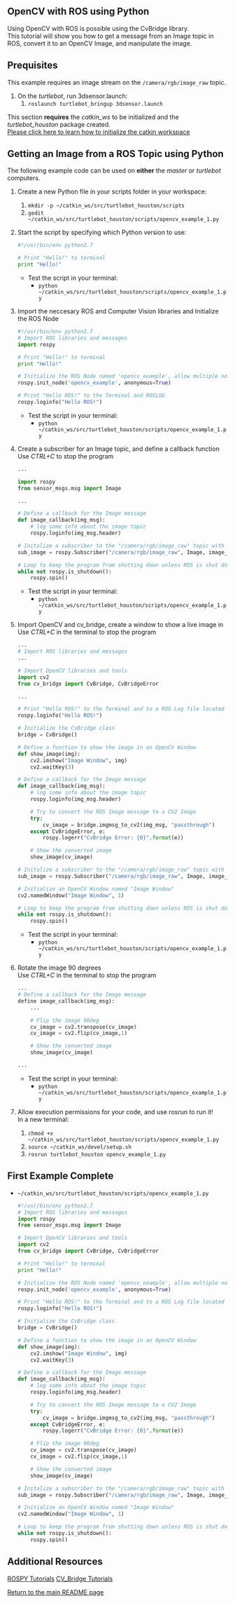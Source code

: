 ## OpenCV with ROS using Python
Using OpenCV with ROS is possible using the CvBridge library.  
This tutorial will show you how to get a message from an Image topic in ROS, convert it to an OpenCV Image, and manipulate the image.  

## Prequisites
This example requires an image stream on the `/camera/rgb/image_raw` topic.  
1. On the _turtlebot_, run 3dsensor.launch:
    1. `roslaunch turtlebot_bringup 3dsensor.launch`
    
This section **requires** the *catkin_ws* to be initialized and the *turtlebot_houston* package created.  
[Please click here to learn how to initialize the catkin workspace](08-Catkin_Workspace.md)

## Getting an Image from a ROS Topic using Python
The following example code can be used on __either__ the _master_ or _turtlebot_ computers.  
1. Create a new Python file in your scripts folder in your workspace:
    1. `mkdir -p ~/catkin_ws/src/turtlebot_houston/scripts`
    2. `gedit ~/catkin_ws/src/turtlebot_houston/scripts/opencv_example_1.py`
2. Start the script by specifying which Python version to use:

    ```python
    #!/usr/bin/env python2.7

    # Print "Hello!" to terminal
    print "Hello!"
    ```

    * Test the script in your terminal:
        * `python ~/catkin_ws/src/turtlebot_houston/scripts/opencv_example_1.py`
3. Import the neccesary ROS and Computer Vision libraries and Initialize the ROS Node

    ```python
    #!/usr/bin/env python2.7
    # Import ROS libraries and messages
    import rospy

    # Print "Hello!" to terminal
    print "Hello!"

    # Initialize the ROS Node named 'opencv_example', allow multiple nodes to be run with this name
    rospy.init_node('opencv_example', anonymous=True)

    # Print "Hello ROS!" to the Terminal and ROSLOG
    rospy.loginfo("Hello ROS!")
    ```

    * Test the script in your terminal:
        * `python ~/catkin_ws/src/turtlebot_houston/scripts/opencv_example_1.py`
5. Create a subscriber for an Image topic, and define a callback function  
   Use _CTRL+C_ to stop the program

    ```python
    ...

    import rospy
    from sensor_msgs.msg import Image

    ...

    # Define a callback for the Image message
    def image_callback(img_msg):
        # log some info about the image topic
        rospy.loginfo(img_msg.header)

    # Initalize a subscriber to the "/camera/rgb/image_raw" topic with the function "image_callback" as a callback
    sub_image = rospy.Subscriber("/camera/rgb/image_raw", Image, image_callback)

    # Loop to keep the program from shutting down unless ROS is shut down, or CTRL+C is pressed
    while not rospy.is_shutdown():
        rospy.spin()
    ```

    * Test the script in your terminal:
        * `python ~/catkin_ws/src/turtlebot_houston/scripts/opencv_example_1.py`
6. Import OpenCV and cv_bridge, create a window to show a live image in  
   Use _CTRL+C_ in the terminal to stop the program

    ```python
    ...
    # Import ROS libraries and messages
    ...

    # Import OpenCV libraries and tools
    import cv2
    from cv_bridge import CvBridge, CvBridgeError

    ...

    # Print "Hello ROS!" to the Terminal and to a ROS Log file located in ~/.ros/log/loghash/*.log
    rospy.loginfo("Hello ROS!")

    # Initialize the CvBridge class
    bridge = CvBridge()

    # Define a function to show the image in an OpenCV Window
    def show_image(img):
        cv2.imshow("Image Window", img)
        cv2.waitKey(3)

    # Define a callback for the Image message
    def image_callback(img_msg):
        # log some info about the image topic
        rospy.loginfo(img_msg.header)

        # Try to convert the ROS Image message to a CV2 Image
        try:
            cv_image = bridge.imgmsg_to_cv2(img_msg, "passthrough")
        except CvBridgeError, e:
            rospy.logerr("CvBridge Error: {0}".format(e))

        # Show the converted image
        show_image(cv_image)

    # Initalize a subscriber to the "/camera/rgb/image_raw" topic with the function "image_callback" as a callback
    sub_image = rospy.Subscriber("/camera/rgb/image_raw", Image, image_callback)

    # Initialize an OpenCV Window named "Image Window"
    cv2.namedWindow("Image Window", 1)

    # Loop to keep the program from shutting down unless ROS is shut down, or CTRL+C is pressed
    while not rospy.is_shutdown():
        rospy.spin()
    ```

    * Test the script in your terminal:
        * `python ~/catkin_ws/src/turtlebot_houston/scripts/opencv_example_1.py`
7. Rotate the image 90 degrees  
   Use _CTRL+C_ in the terminal to stop the program

    ```python
    ...
    # Define a callback for the Image message
    define image_callback(img_msg):
        ...

        # Flip the image 90deg
        cv_image = cv2.transpose(cv_image)
        cv_image = cv2.flip(cv_image,1)

        # Show the converted image
        show_image(cv_image)

    ...
    ```

    * Test the script in your terminal:
        * `python ~/catkin_ws/src/turtlebot_houston/scripts/opencv_example_1.py`
8. Allow execution permissions for your code, and use rosrun to run it!  
   In a new terminal:
    1. `chmod +x ~/catkin_ws/src/turtlebot_houston/scripts/opencv_example_1.py`
    2. `source ~/catkin_ws/devel/setup.sh`
    3. `rosrun turtlebot_houston opencv_example_1.py`

## First Example Complete
* `~/catkin_ws/src/turtlebot_houston/scripts/opencv_example_1.py`

    ```python
    #!/usr/bin/env python2.7
    # Import ROS libraries and messages
    import rospy
    from sensor_msgs.msg import Image

    # Import OpenCV libraries and tools
    import cv2
    from cv_bridge import CvBridge, CvBridgeError

    # Print "Hello!" to terminal
    print "Hello!"

    # Initialize the ROS Node named 'opencv_example', allow multiple nodes to be run with this name
    rospy.init_node('opencv_example', anonymous=True)

    # Print "Hello ROS!" to the Terminal and to a ROS Log file located in ~/.ros/log/loghash/*.log
    rospy.loginfo("Hello ROS!")

    # Initialize the CvBridge class
    bridge = CvBridge()

    # Define a function to show the image in an OpenCV Window
    def show_image(img):
        cv2.imshow("Image Window", img)
        cv2.waitKey(3)

    # Define a callback for the Image message
    def image_callback(img_msg):
        # log some info about the image topic
        rospy.loginfo(img_msg.header)

        # Try to convert the ROS Image message to a CV2 Image
        try:
            cv_image = bridge.imgmsg_to_cv2(img_msg, "passthrough")
        except CvBridgeError, e:
            rospy.logerr("CvBridge Error: {0}".format(e))

        # Flip the image 90deg
        cv_image = cv2.transpose(cv_image)
        cv_image = cv2.flip(cv_image,1)

        # Show the converted image
        show_image(cv_image)

    # Initalize a subscriber to the "/camera/rgb/image_raw" topic with the function "image_callback" as a callback
    sub_image = rospy.Subscriber("/camera/rgb/image_raw", Image, image_callback)

    # Initialize an OpenCV Window named "Image Window"
    cv2.namedWindow("Image Window", 1)

    # Loop to keep the program from shutting down unless ROS is shut down, or CTRL+C is pressed
    while not rospy.is_shutdown():
        rospy.spin()
    ```

## Additional Resources
[ROSPY Tutorials](http://wiki.ros.org/rospy_tutorials/Tutorials)
[CV_Bridge Tutorials](http://wiki.ros.org/cv_bridge/Tutorials)


[Return to the main README page](/README.md)
